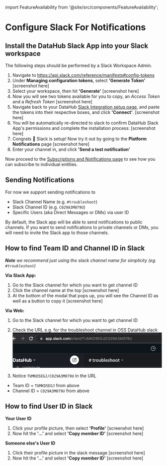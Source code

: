 import FeatureAvailability from '@site/src/components/FeatureAvailability';

# Configure Slack For Notifications

<FeatureAvailability saasOnly />

## Install the DataHub Slack App into your Slack workspace

The following steps should be performed by a Slack Workspace Admin. 
1. Navigate to https://api.slack.com/reference/manifests#config-tokens
2. Under **Managing configuration tokens**, select **'Generate Token'**
[screenshot here]
3. Select your workspace, then hit **'Generate'**
[screenshot here]
4. Now you will see two tokens available for you to copy, an *Access Token* and a *Refresh Token*
[screenshot here]
5. Navigate back to your DataHub [Slack Integration setup page](https://longtailcompanions.acryl.io/settings/integrations/slack), and paste the tokens into their respective boxes, and click **'Connect'**.
[screenshot here]
6. You will be automatically re-directed to slack to confirm DataHub Slack App's permissions and complete the installation process:
[screenshot here]
7. Congrats 🎉 Slack is setup! Now try it out by going to the **Platform Notifications** page
[screenshot here]
8. Enter your channel in, and click **'Send a test notification'**

Now proceed to the [Subscriptions and Notifications page](https://datahubproject.io/docs/managed-datahub/subscription-and-notification) to see how you can subscribe to individual entities.

<!-- NOTE: we are hiding this method for now. If a need arises, we can uncomment below docs.
# Bot Token Method (Not recommended)

- Select your workspace
- Paste this Manifest in YAML. Suggest changing name and `display_name` to be `DataHub App YOUR_TEAM_NAME` but not required. This name will show up in your slack workspace
```yml
display_information:
  name: DataHub App
  description: An app to integrate DataHub with Slack
  background_color: "#000000"
features:
  bot_user:
    display_name: DataHub App
    always_online: false
oauth_config:
  scopes:
    bot:
      - channels:read
      - chat:write
      - commands
      - groups:read
      - im:read
      - mpim:read
      - team:read
      - users:read
      - users:read.email
settings:
  org_deploy_enabled: false
  socket_mode_enabled: false
  token_rotation_enabled: false
```

Confirm you see the Basic Information Tab

![](https://raw.githubusercontent.com/datahub-project/static-assets/main/imgs/integrations/slack/slack_basic_info.png)

- Click **Install to Workspace**
- It will show you permissions the Slack App is asking for, what they mean and a default channel in which you want to add the slack app
    - Note that the Slack App will only be able to post in channels that the app has been added to. This is made clear by slack’s Authentication screen also.
- Select the channel you'd like notifications to go to and click **Allow**
- Go to DataHub App page
    - You can find your workspace's list of apps at https://api.slack.com/apps/

## Generating a Bot Token

- Go to **OAuth & Permissions** Tab

![](https://raw.githubusercontent.com/datahub-project/static-assets/main/imgs/integrations/slack/slack_oauth_and_permissions.png)

Here you'll find a “Bot User OAuth Token” which DataHub will need to communicate with your slack through the bot. 
In the next steps, we'll show you how to configure the Slack Integration inside of Acryl DataHub.

## Configuring Notifications

> In order to set up the Slack integration, the user must have the `Manage Platform Settings` privilege. 

To enable the integration with slack
- Navigate to **Settings > Integrations**
- Click **Slack**
- Enable the Integration 
- Enter the **Bot Token** obtained in the previous steps
- Enter a **Default Slack Channel** - this is where all notifications will be routed unless 
- Click **Update** to save your settings

<img width="60%" src="https://raw.githubusercontent.com/datahub-project/static-assets/main/imgs/integrations/slack/slack_add_token.png"/>

To enable and disable specific types of notifications, or configure custom routing for notifications,  start by navigating to **Settings > Notifications**.
To enable or disable a specific notification type in Slack, simply click the check mark. By default, all notification types are enabled.
To customize the channel where notifications are send, click the button to the right of the check box.

<img width="70%" src="https://raw.githubusercontent.com/datahub-project/static-assets/main/imgs/integrations/slack/slack_channel.png"/>

If provided, a custom channel will be used to route notifications of the given type. If not provided, the default channel will be used. 
That's it! You should begin to receive notifications on Slack. Note that it may take up to 1 minute for notification settings to take effect after saving.  -->

## Sending Notifications

For now we support sending notifications to
- Slack Channel Name (e.g. `#troubleshoot`)
- Slack Channel ID (e.g. `C029A3M079U`)
- Specific Users (aka Direct Messages or DMs) via user ID 

By default, the Slack app will be able to send notifications to public channels. If you want to send notifications to private channels or DMs, you will need to invite the Slack app to those channels.

## How to find Team ID and Channel ID in Slack
***Note** we recommend just using the slack channel name for simplicity (eg. `#troubleshoot`)*

**Via Slack App:**
1. Go to the Slack channel for which you want to get channel ID
2. Click the channel name at the top
[screenshot here]
3. At the bottom of the modal that pops up, you will see the Channel ID as well as a button to copy it
[screenshot here]

**Via Web:**
1. Go to the Slack channel for which you want to get channel ID
2. Check the URL e.g. for the troubleshoot channel in OSS DataHub slack
![](https://raw.githubusercontent.com/datahub-project/static-assets/main/imgs/integrations/slack/slack_channel_url.png)

3. Notice `TUMKD5EGJ/C029A3M079U` in the URL
  - Team ID = `TUMKD5EGJ` from above
  - Channel ID = `C029A3M079U` from above

## How to find User ID in Slack

**Your User ID**
1. Click your profile picture, then select **'Profile'**
[screenshot here]
2. Now hit the **'...'** and select **'Copy member ID'**
[screenshot here]

**Someone else's User ID**
1. Click their profile picture in the slack message
[screenshot here]
2. Now hit the **'...'** and select **'Copy member ID'**
[screenshot here]
